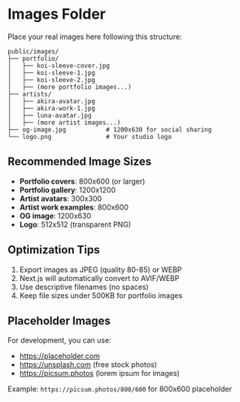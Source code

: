 # Images Folder

Place your real images here following this structure:

```
public/images/
├── portfolio/
│   ├── koi-sleeve-cover.jpg
│   ├── koi-sleeve-1.jpg
│   ├── koi-sleeve-2.jpg
│   ├── (more portfolio images...)
├── artists/
│   ├── akira-avatar.jpg
│   ├── akira-work-1.jpg
│   ├── luna-avatar.jpg
│   ├── (more artist images...)
├── og-image.jpg           # 1200x630 for social sharing
└── logo.png               # Your studio logo
```

## Recommended Image Sizes

- **Portfolio covers**: 800x600 (or larger)
- **Portfolio gallery**: 1200x1200
- **Artist avatars**: 300x300
- **Artist work examples**: 800x600
- **OG image**: 1200x630
- **Logo**: 512x512 (transparent PNG)

## Optimization Tips

1. Export images as JPEG (quality 80-85) or WEBP
2. Next.js will automatically convert to AVIF/WEBP
3. Use descriptive filenames (no spaces)
4. Keep file sizes under 500KB for portfolio images

## Placeholder Images

For development, you can use:
- https://placeholder.com
- https://unsplash.com (free stock photos)
- https://picsum.photos (lorem ipsum for images)

Example: `https://picsum.photos/800/600` for 800x600 placeholder
